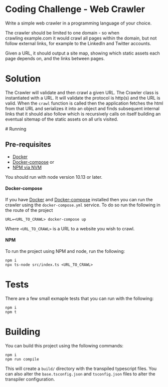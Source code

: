 # Coding Challenge - Web Crawler

Write a simple web crawler in a programming language of your choice.

The crawler should be limited to one domain - so when crawling example.com it would crawl all pages within the domain, but not follow external links, for example to the LinkedIn and Twitter accounts.

Given a URL, it should output a site map, showing which static assets each page depends on, and the links between pages.

# Solution

The Crawler will validate and then crawl a given URL. The Crawler class is instantiated with a URL. It will validate the protocol is http(s) and the URL is valid. When the `crawl` function is called then the application fetches the html from that URL and serializes it into an object and finds subsequent internal links that it should also follow which is recursively calls on itself building an eventual sitemap of the static assets on all urls visited.

# Running

## Pre-requisites

  * [Docker](https://docker.com)
  * [Docker-compose](https://docs.docker.com/compose/) or
  * [NPM via NVM](https://github.com/nvm-sh/nvm)

You should run with node version 10.13 or later.

#### Docker-compose

If you have [Docker](https://docker.com) and [Docker-compose](https://docs.docker.com/compose/) installed then you can run the crawler using the `docker-compose.yml` service. To do so run the following in the route of the project

`URL=<URL_TO_CRAWL> docker-compose up`

Where `<URL_TO_CRAWL>` is a URL to a website you wish to crawl.

#### NPM

To run the project using NPM and node, run the following:

```
npm i
npx ts-node src/index.ts <URL_TO_CRAWL>
```

# Tests

There are a few small exmaple tests that you can run with the following:

```
npm i
npm t
```

# Building

You can build this project using the following commands:

```
npm i
npm run compile
```

This will create a `build/` directory with the transpiled typescript files. You can also alter the `base.tsconfig.json` and `tsconfig.json` files to alter the transpiler configuration.